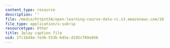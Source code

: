 ```yaml
---
content_type: resource
description: ''
file: /media/https%3A/open-learning-course-data-rc.s3.amazonaws.com/18-03sc-differential-equations-fall-2011/2fc1bd4e7e36553bb45ed192cf89a956_yD0_EQLxHcw.vtt
file_type: application/x-subrip
resourcetype: Other
title: 3play caption file
uid: 2fc1bd4e-7e36-553b-b45e-d192cf89a956
---
```

